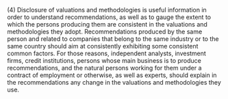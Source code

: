 (4) Disclosure of valuations and methodologies is useful information in order to understand recommendations, as well as to gauge the extent to which the persons producing them are consistent in the valuations and methodologies they adopt. Recommendations produced by the same person and related to companies that belong to the same industry or to the same country should aim at consistently exhibiting some consistent common factors. For those reasons, independent analysts, investment firms, credit institutions, persons whose main business is to produce recommendations, and the natural persons working for them under a contract of employment or otherwise, as well as experts, should explain in the recommendations any change in the valuations and methodologies they use.